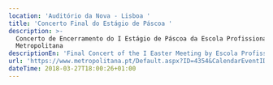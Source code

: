 ```yaml
---
location: 'Auditório da Nova - Lisboa '
title: 'Concerto Final do Estágio de Páscoa '
description: >-
  Concerto de Encerramento do I Estágio de Páscoa da Escola Profissional
  Metropolitana 
descriptionEn: 'Final Concert of the I Easter Meeting by Escola Profissional Metropolitana '
url: 'https://www.metropolitana.pt/Default.aspx?ID=4354&CalendarEventID=4078'
dateTime: 2018-03-27T18:00:26+01:00
---
```



